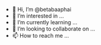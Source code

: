- 👋 Hi, I’m @betabaaphai
- 👀 I’m interested in ...
- 🌱 I’m currently learning ...
- 💞️ I’m looking to collaborate on ...
- 📫 How to reach me ...

<!---
betabaaphai/betabaaphai is a ✨ special ✨ repository because its `README.md` (this file) appears on your GitHub profile.
You can click the Preview link to take a look at your changes.
--->
